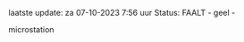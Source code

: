 laatste update: 
za 07-10-2023  7:56   uur 
Status: FAALT - geel - 
<div class="service Y">microstation</div>